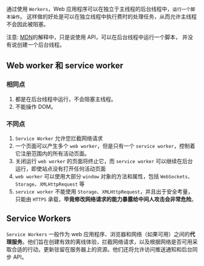 通过使用 `Workers`，Web 应用程序可以在独立于主线程的后台线程中，`运行一个脚本操作`。
这样做的好处是可以在独立线程中执行费时的处理任务，从而允许主线程不会因此被阻塞。

注意: [MDN](https://developer.mozilla.org/zh-CN/docs/Web/API/Web_Workers_API)的解释中，只是说使用 API，可以在后台线程中运行一个脚本，
并没有说创建一个后台线程。

## Web worker 和 service worker

### 相同点

1. 都是在后台线程中运行，不会阻塞主线程。
2. 不能操作 DOM。

### 不同点

1. `Service Worker` 允许您拦截网络请求
2. 一个页面可以产生多个 `web worker`，但是只有一个 `service worker`，控制着它注册范围内的所有活动页面。
3. 关闭运行 `web worker` 的页面将终止它，而 `service worker` 可以继续在后台运行，即使站点没有打开任何活动页面
4. `web worker` 可以使用大部分 `window` 对象的方法和属性，包括 `WebSockets`、`Storage`、`XMLHttpRequest` 等
5. `service worker` 不能使用 `Storage`、`XMLHttpRequest`，并且出于安全考量，只能由 `HTTPS` 承载，**毕竟修改网络请求的能力暴露给中间人攻击会非常危险**。

## Service Workers

`Service Workers` 一般作为 web 应用程序、浏览器和网络（如果可用）之间的**代理服务**。他们旨在创建有效的离线体验，拦截网络请求，以及根据网络是否可用采取合适的行动，更新驻留在服务器上的资源。他们还将允许访问推送通知和后台同步 API。
